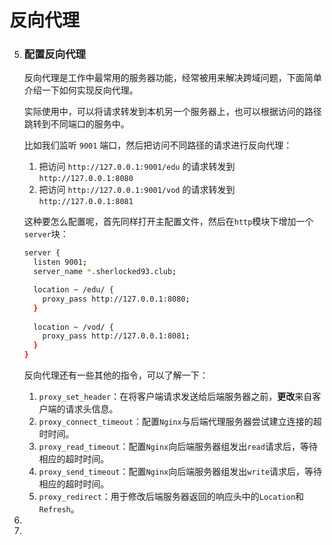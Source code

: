 # 反向代理

5. ### 配置反向代理

   反向代理是工作中最常用的服务器功能，经常被用来解决跨域问题，下面简单介绍一下如何实现反向代理。

   

   实际使用中，可以将请求转发到本机另一个服务器上，也可以根据访问的路径跳转到不同端口的服务中。

   

   比如我们监听 `9001` 端口，然后把访问不同路径的请求进行反向代理：

   1. 把访问 `http://127.0.0.1:9001/edu` 的请求转发到 `http://127.0.0.1:8080`
   2. 把访问 `http://127.0.0.1:9001/vod` 的请求转发到 `http://127.0.0.1:8081`

   这种要怎么配置呢，首先同样打开主配置文件，然后在`http`模块下增加一个`server`块：

   ```bash
   server {
     listen 9001;
     server_name *.sherlocked93.club;
   
     location ~ /edu/ {
       proxy_pass http://127.0.0.1:8080;
     }
     
     location ~ /vod/ {
       proxy_pass http://127.0.0.1:8081;
     }
   }
   ```

   

   反向代理还有一些其他的指令，可以了解一下：

   1. `proxy_set_header`：在将客户端请求发送给后端服务器之前，**更改**来自客户端的请求头信息。
   2. `proxy_connect_timeout`：配置`Nginx`与后端代理服务器尝试建立连接的超时时间。
   3. `proxy_read_timeout`：配置`Nginx`向后端服务器组发出`read`请求后，等待相应的超时时间。
   4. `proxy_send_timeout`：配置`Nginx`向后端服务器组发出`write`请求后，等待相应的超时时间。
   5. `proxy_redirect`：用于修改后端服务器返回的响应头中的`Location`和`Refresh`。

   

6. 

7. 



